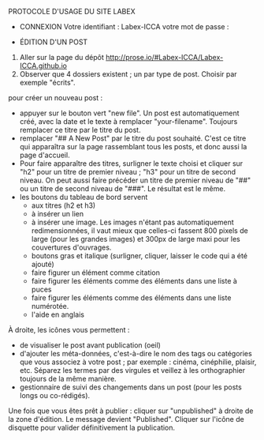 PROTOCOLE D'USAGE DU SITE LABEX

- CONNEXION
Votre identifiant : Labex-ICCA
votre mot de passe : 

- ÉDITION D'UN POST
1. Aller sur la page du dépôt http://prose.io/#Labex-ICCA/Labex-ICCA.github.io
2. Observer que 4 dossiers existent ; un par type de post.
Choisir par exemple "écrits".

pour créer un nouveau post : 
- appuyer sur le bouton vert "new file". Un post est automatiquement créé, avec la date et le texte à remplacer "your-filename". Toujours remplacer ce titre par le titre du post.
- remplacer "## A New Post" par le titre du post souhaité. C'est ce titre qui apparaîtra sur la page rassemblant tous les posts, et donc aussi la page d'accueil.
- Pour faire apparaître des titres, surligner le texte choisi et cliquer sur "h2" pour un titre de premier niveau ; "h3" pour un titre de second niveau. On peut aussi faire précéder un titre de premier niveau de "##" ou un titre de second niveau de "###". Le résultat est le même.
- les boutons du tableau de bord servent
	- aux titres (h2 et h3)
	- à insérer un lien
	- à insérer une image. Les images n'étant pas automatiquement redimensionnées, il vaut mieux que celles-ci fassent 800 pixels de large (pour les grandes images) et 300px de large maxi pour les couvertures d'ouvrages.
	- boutons gras et italique (surligner, cliquer, laisser le code qui a été ajouté)
	- faire figurer un élément comme citation
	- faire figurer les éléments comme des éléments dans une liste à puces
	- faire figurer les éléments comme des éléments dans une liste numérotée.
	- l'aide en anglais

À droite, les icônes vous permettent : 
- de visualiser le post avant publication (oeil)
- d'ajouter les méta-données, c'est-à-dire le nom des tags ou catégories que vous associez à votre post ; par exemple : cinéma, cinéphilie, plaisir, etc. Séparez les termes par des virgules et veillez à les orthographier toujours de la même manière.
- gestionnaire de suivi des changements dans un post (pour les posts longs ou co-rédigés).

Une fois que vous êtes prêt à publier : cliquer sur "unpublished" à droite de la zone d'édition. Le message devient "Published". Cliquer sur l'icône de disquette pour valider définitivement la publication.





